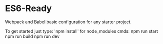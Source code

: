 # ES6-Ready
Webpack and Babel basic configuration for any starter project.

To get started just type: 'npm install' for node_modules
cmds:
npm run start
npm run build
npm run dev
